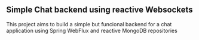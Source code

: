 ## Simple Chat backend using reactive Websockets

This project aims to build a simple but funcional backend for a chat application using Spring WebFlux and reactive MongoDB repositories 
